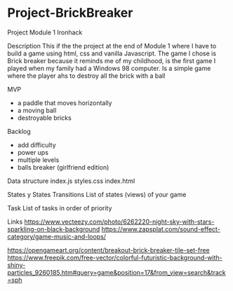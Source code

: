 # Project-BrickBreaker

Project Module 1 Ironhack

Description
This if the the project at the end of Module 1 where I have to build a game using html, css and vanilla Javascript.
The game I chose is Brick breaker because it reminds me of my childhood, is the first game I played when my family had a Windows 98 computer.
Is a simple game where the player ahs to destroy all the brick with a ball

MVP

- a paddle that moves horizontally
- a moving ball
- destroyable bricks

Backlog

- add difficulty
- power ups
- multiple levels
- balls breaker (girlfriend edition)

Data structure
index.js
styles.css
index.html

States y States Transitions
List of states (views) of your game

Task
List of tasks in order of priority

Links
https://www.vecteezy.com/photo/6262220-night-sky-with-stars-sparkling-on-black-background
https://www.zapsplat.com/sound-effect-category/game-music-and-loops/

https://opengameart.org/content/breakout-brick-breaker-tile-set-free
https://www.freepik.com/free-vector/colorful-futuristic-background-with-shiny-particles_9260185.htm#query=game&position=17&from_view=search&track=sph
